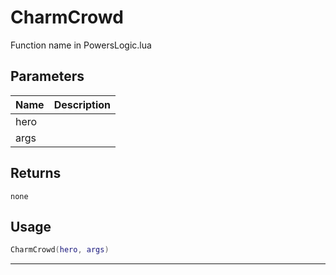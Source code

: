 # CharmCrowd

Function name in PowersLogic.lua

## Parameters

| Name | Description |
| ---- | ----------- |
| hero |             |
| args |             |

## Returns

`none`

## Usage

```lua
CharmCrowd(hero, args)
```

---
